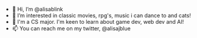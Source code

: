 - 👋 Hi, I’m @alisablink
- 👀 I’m interested in classic movies,  rpg's, music i can dance to and cats!
- 🌱 I'm a CS major. I'm keen to learn about game dev, web dev and AI!
- 📫 You can reach me on my twitter, @alisajblue

<!---
alisablink/alisablink is a ✨ special ✨ repository because its `README.md` (this file) appears on your GitHub profile.
You can click the Preview link to take a look at your changes.
--->
